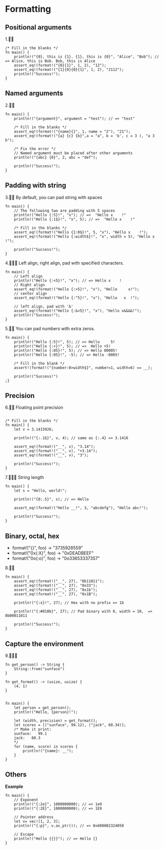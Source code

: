 # Formatting

## Positional arguments

1.🌟🌟
```rust,editable
/* Fill in the blanks */
fn main() {
    println!("{0}, this is {1}. {1}, this is {0}", "Alice", "Bob"); // => Alice, this is Bob. Bob, this is Alice
    assert_eq!(format!("{0}{1}", 1, 2), "12");
    assert_eq!(format!("{1}{0}{0}{1}", 1, 2), "2112");
    println!("Success!");
}
```

## Named arguments

2.🌟🌟
```rust,editable
fn main() {
    println!("{argument}", argument = "test"); // => "test"

    /* Fill in the blanks */
    assert_eq!(format!("{name}{}", 1, name = "2"), "21");
    assert_eq!(format!("{a} {c} {b}",a = "a", b = 'b', c = 3 ), "a 3 b");
    
    /* Fix the error */
    // Named argument must be placed after other arguments
    println!("{abc} {0}", 2, abc = "def");

    println!("Success!");
}
```

## Padding with string

3.🌟🌟 By default, you can pad string with spaces
```rust,editable
fn main() {
    // The following two are padding with 5 spaces
    println!("Hello {:5}!", "x"); // =>  "Hello x    !"  
    println!("Hello {:1$}!", "x", 5); // =>  "Hello x    !"

    /* Fill in the blanks */
    assert_eq!(format!("Hello {1:0$}!", 5, "x"), "Hello x    !");
    assert_eq!(format!("Hello {:width$}!", "x", width = 5), "Hello x    !");

    println!("Success!");
}
```

4.🌟🌟🌟 Left align, right align, pad with specified characters.
```rust,editable
fn main() {
    // Left align
    println!("Hello {:<5}!", "x"); // => Hello x    !
    // Right align
    assert_eq!(format!("Hello {:>5}!", "x"), "Hello     x!");
    // center align
    assert_eq!(format!("Hello {:^5}!", "x"), "Hello   x  !");

    // left align, pad with '&'
    assert_eq!(format!("Hello {:&<5}!", "x"), "Hello x&&&&!");
    println!("Success!");
}
```

5.🌟🌟 You can pad numbers with extra zeros.
```rust,editable
fn main() {
    println!("Hello {:5}!", 5); // => Hello     5!
    println!("Hello {:+}!", 5); // =>  Hello +5!
    println!("Hello {:05}!", 5); // => Hello 00005!
    println!("Hello {:05}!", -5); // => Hello -0005!

    /* Fill in the blank */
    assert!(format!("{number:0>width$}", number=1, width=6) == __);
    
    println!("Success!")
;}
```

## Precision
6.🌟🌟 Floating point precision
```rust,editable

/* Fill in the blanks */
fn main() {
    let v = 3.1415926;

    println!("{:.1$}", v, 4); // same as {:.4} => 3.1416 

    assert_eq!(format!("__", v), "3.14");
    assert_eq!(format!("__", v), "+3.14");
    assert_eq!(format!("__", v), "3");

    println!("Success!");
}
```

7.🌟🌟🌟 String length
```rust,editable
fn main() {
    let s = "Hello, world!";

    println!("{0:.5}", s); // => Hello

    assert_eq!(format!("Hello __!", 3, "abcdefg"), "Hello abc!");

    println!("Success!");
}
```   

## Binary, octal, hex

- format!("{}", foo) -> "3735928559"
- format!("0x{:X}", foo) -> "0xDEADBEEF"
- format!("0o{:o}", foo) -> "0o33653337357"
  
8.🌟🌟
```rust,editable
fn main() {
    assert_eq!(format!("__", 27), "0b11011");
    assert_eq!(format!("__", 27), "0o33");
    assert_eq!(format!("__", 27), "0x1b");
    assert_eq!(format!("__", 27), "0x1B");

    println!("{:x}!", 27); // Hex with no prefix => 1b

    println!("{:#010b}", 27); // Pad binary with 0, width = 10,  => 0b00011011

    println!("Success!");
}
```

## Capture the environment
9.🌟🌟🌟
```rust,editable
fn get_person() -> String {
    String::from("sunface")
}

fn get_format() -> (usize, usize) {
    (4, 1)
}


fn main() {
    let person = get_person();
    println!("Hello, {person}!");

    let (width, precision) = get_format();
    let scores = [("sunface", 99.12), ("jack", 60.34)];
    /* Make it print:
    sunface:   99.1
    jack:   60.3
    */
    for (name, score) in scores {
        println!("{name}: __");
    }
}
```


## Others

**Example**
```rust,editable
fn main() {
    // Exponent
    println!("{:2e}", 1000000000); // => 1e9
    println!("{:2E}", 1000000000); // => 1E9

    // Pointer address
    let v= vec![1, 2, 3];
    println!("{:p}", v.as_ptr()); // => 0x600002324050

    // Escape
    println!("Hello {{}}"); // => Hello {}
}
```
